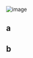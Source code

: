 ![image](https://github.com/user-attachments/assets/d85bdf0a-e11a-426f-94e6-084f8167bf4d)

## a



## b


